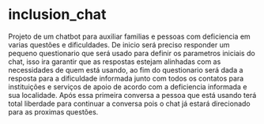 # inclusion_chat
Projeto de um chatbot para auxiliar familias e pessoas com deficiencia em varias questões e dificuldades. De inicio será preciso responder um pequeno questionario que será usado para definir os parametros iniciais do chat, isso ira garantir que as respostas estejam alinhadas com as necessidades de quem está usando, ao fim do questionario será dada a resposta para a dificuldade informada junto com todos os contatos para instituições e serviços de apoio de acordo com a deficiencia informada e sua localidade. Após essa primeira conversa a pessoa que está usando terá total liberdade para continuar a conversa pois o chat já estará direcionado para as proximas questões.
